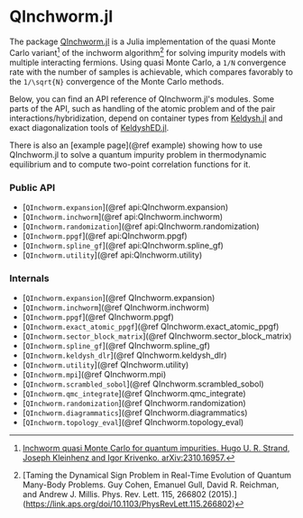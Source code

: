 # QInchworm.jl

The package [QInchworm.jl](https://github.com/krivenko/QInchworm.jl)
is a Julia implementation of the quasi Monte Carlo variant[^1]
of the inchworm algorithm[^2] for solving impurity models with multiple
interacting fermions. Using quasi Monte Carlo, a ``1/N`` convergence rate with
the number of samples is achievable, which compares favorably to the
``1/\sqrt{N}`` convergence of the Monte Carlo methods.

Below, you can find an API reference of QInchworm.jl's modules.
Some parts of the API, such as handling of the atomic problem and of the pair
interactions/hybridization, depend on container types from
[Keldysh.jl](https://github.com/kleinhenz/Keldysh.jl) and exact diagonalization
tools of [KeldyshED.jl](https://github.com/krivenko/KeldyshED.jl).

There is also an [example page](@ref example) showing how to use QInchworm.jl
to solve a quantum impurity problem in thermodynamic equilibrium and to compute
two-point correlation functions for it.

[^1]: [Inchworm quasi Monte Carlo for quantum impurities.
       Hugo U. R. Strand, Joseph Kleinhenz and Igor Krivenko.
       arXiv:2310.16957.](https://arxiv.org/abs/2310.16957)
[^2]: [Taming the Dynamical Sign Problem in Real-Time Evolution of Quantum
       Many-Body Problems.
       Guy Cohen, Emanuel Gull, David R. Reichman, and Andrew J. Millis.
       Phys. Rev. Lett. 115, 266802 (2015).]
      (https://link.aps.org/doi/10.1103/PhysRevLett.115.266802)

### Public API

- [`QInchworm.expansion`](@ref api:QInchworm.expansion)
- [`QInchworm.inchworm`](@ref api:QInchworm.inchworm)
- [`QInchworm.randomization`](@ref api:QInchworm.randomization)
- [`QInchworm.ppgf`](@ref api:QInchworm.ppgf)
- [`QInchworm.spline_gf`](@ref api:QInchworm.spline_gf)
- [`QInchworm.utility`](@ref api:QInchworm.utility)

### Internals

- [`QInchworm.expansion`](@ref QInchworm.expansion)
- [`QInchworm.inchworm`](@ref QInchworm.inchworm)
- [`QInchworm.ppgf`](@ref QInchworm.ppgf)
- [`QInchworm.exact_atomic_ppgf`](@ref QInchworm.exact_atomic_ppgf)
- [`QInchworm.sector_block_matrix`](@ref QInchworm.sector_block_matrix)
- [`QInchworm.spline_gf`](@ref QInchworm.spline_gf)
- [`QInchworm.keldysh_dlr`](@ref QInchworm.keldysh_dlr)
- [`QInchworm.utility`](@ref QInchworm.utility)
- [`QInchworm.mpi`](@ref QInchworm.mpi)
- [`QInchworm.scrambled_sobol`](@ref QInchworm.scrambled_sobol)
- [`QInchworm.qmc_integrate`](@ref QInchworm.qmc_integrate)
- [`QInchworm.randomization`](@ref QInchworm.randomization)
- [`QInchworm.diagrammatics`](@ref QInchworm.diagrammatics)
- [`QInchworm.topology_eval`](@ref QInchworm.topology_eval)
